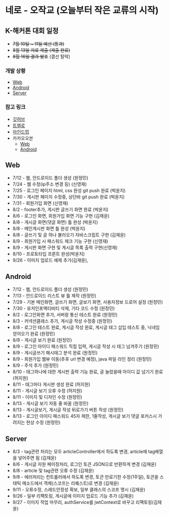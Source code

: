 # 네로 - 오작교 (오늘부터 작은 교류의 시작)

## K-해커톤 대회 일정

* ~~7월 10일 ~ 11일 예선 (통과)~~
* ~~8월 13일 자료 제출 (제출 완료)~~
* ~~8월 16일 결과 발표~~ (결선 탈락)

### 개발 상황
+ [Web](https://github.com/voidblue/ojackkyo#web)
+ [Android](https://github.com/voidblue/ojackkyo#android)
+ [Server](https://github.com/voidblue/ojackkyo#server)

### 참고 링크
+ [깃허브](https://github.com/voidblue/ojackkyo)
+ [트렐로](https://trello.com/b/qI51iyVZ/%EC%98%A4%EC%9E%91%EA%B5%90)
+ [마인드멉](https://drive.mindmup.com/map/1ulYuIA_7zNDurhicxdBWDLqBkS7mSWJH)
+ 카카오오븐
    + [Web](https://ovenapp.io/view/mgXCBOGkQ2HjuACE7e0ZKQQqIsgkvWNy)
    + [Android](https://ovenapp.io/view/A1kYDhqwPgk23cXvKHKM9Mw2TS99OrrK)


## Web
* 7/12 - 웹, 안드로이드 폴더 생성 (원정민)
* 7/24 - 웹 수정(ip주소 변경 등) (신영재)
* 7/25 - 로그인 페이지 html, css 완성 git push 완료 (박윤지)
* 7/30 - 게시판 페이지 수정중, 상단바 git push 완료 (박윤지)
* 7/31 - 회원가입 화면 (신영재)
* 8/2 - footer추가, 게시판 글쓰기 화면 완료 (박윤지)
* 8/6 - 로그인 화면, 회원가입 화면 기능 구현 (김재윤)
* 8/8 - 게시글 화면(댓글 화면) 틀 완성 (박윤지)
* 8/8 - 메인게시판 화면 틀 완성 (박윤지)   
* 8/8 - 글쓰기 및 글 하나 불러오기 자바스크립트 구현 (김재윤)
* 8/9 - 회원가입 시 패스워드 체크 기능 구현 (신영재)
* 8/9 - 게시판 화면 구현 및 게시글 목록 출력 구현(신영재)
* 8/10 - 프로토타입 프론트 완성(박윤지)
* 9/26 - 이미지 업로드 예제 추가(김재윤), 

## Android
* 7/12 - 웹, 안드로이드 폴더 생성 (원정민)
* 7/13 - 안드로이드 리스트 뷰 틀 제작 (원정민)
* 7/29 - 기본 메인화면, 글쓰기 화면, 글보기 화면, 사용자정보 드로어 설정 (원정민)
* 7/30 - 유저인포액티비티 삭제, 기타 코드 수정 (원정민)
* 8/2 - 로그인화면 추가, 서버랑 통신 테스트 완료 (원정민)
* 8/3 - 커넥션클래스 추가, 게시글 작성 수정중 (원정민)
* 8/8 - 로그인 테스트 완료, 게시글 작성 완료, 게시글 태그 삽입 테스트 중, 닉네임 얻어오기 완료 (원정민)
* 8/9 - 게시글 보기 완료 (원정민)
* 8/9 - 로그인 아이디 패스워드 직접 입력, 게시글 작성 시 태그 넘겨주기 (원정민)
* 8/9 - 게시글쓰기 해시태그 분석 완료 (원정민)
* 8/9 - 회원가입 웹뷰 이동(추후 url 변경 예정), java 파일 라인 정리 (원정민)
* 8/9 - 주석 추가 (원정민)
* 8/10 - 태그하나에 대한 게시판 출력 기능 완료, 글 눌렀을때 아이디 값 넘기기 완료 (허지원)
* 8/11 - 태그마다 게시판 생성 완료 (허지원)
* 8/11 - 게시글 보기 오류 수정 (허지원)
* 8/11 - 이미지 및 디자인 수정 (원정민)
* 8/13 - 게시글 보기 자동 줄 바꿈 (원정민)
* 8/13 - 게시글보기, 게시글 작성 뒤로가기 버튼 작성 (원정민)
* 8/13 - 로그인 아이디 패스워드 45자 제한, 1줄작성, 게시글 보기 댓글 
포커스시 가려지는 현상 수정 (원정민)

## Server
* 8/3 - tag관련 처리는 모두 articleController에서 하도록 변경, article에 tag배열을 넣어주면 됨 (김재윤)
* 8/6 - 게시글 자원 페이징처리, 로그인 토큰 JSON으로 반환하게 변경 (김재윤)
* 8/8 - article 및 tag관련 오류 수정 (김재윤)
* 9/8 - 에러처리는 컨트롤러에서 하도록 변경, 토큰 만료기한 수정(1주일), 토큰을 스태틱 메소드에서 객체(스코프는 리퀘스트)로 변경 (김재윤)
* 9/11 - 오류수정, 스레드안정성 확보, 일부 클래스의 스코프 명시 (김재윤)
* 9/26 - 일부 리팩토링, 게시글에 이미지 업로드 기능 추가 (김재윤)
* 9/27 - 이미지 작업 마무리, authService를 jwtContext로 바꾸고 리팩토링(김재윤) 
